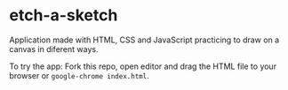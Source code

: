 # etch-a-sketch

Application made with HTML, CSS and JavaScript practicing to draw on a canvas in diferent ways.

To try the app: Fork this repo, open editor and drag the HTML file to your browser or `google-chrome index.html`. 


